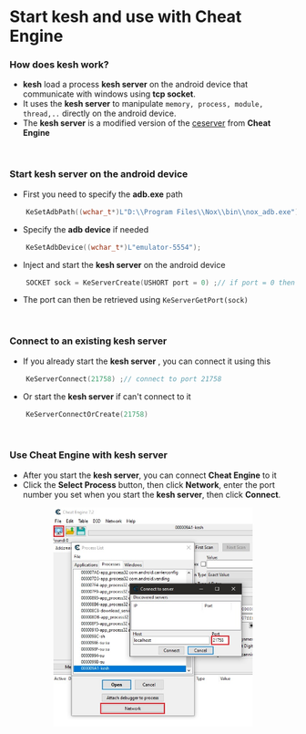 # Start kesh and use with Cheat Engine

### How does kesh work?
- **kesh** load a process **kesh server** on the android device that communicate with windows using **tcp socket**.
- It uses the **kesh server** to manipulate ```memory, process, module, thread,..``` directly on the android device.
- The **kesh server** is a modified version of the [ceserver](https://github.com/cheat-engine/cheat-engine/tree/master/Cheat%20Engine/ceserver "ceserver") from **Cheat Engine**
<br>

### Start kesh server on the android device
- First you need to specify the **adb.exe** path
```cpp
    KeSetAdbPath((wchar_t*)L"D:\\Program Files\\Nox\\bin\\nox_adb.exe");
```
- Specify the **adb device** if needed
```cpp
    KeSetAdbDevice((wchar_t*)L"emulator-5554");
```
- Inject and start the **kesh server** on the android device
```cpp
    SOCKET sock = KeServerCreate(USHORT port = 0) ;// if port = 0 then it'll select a random unsed port
```
- The port can then be retrieved using ```KeServerGetPort(sock)```

<br>

### Connect to an existing kesh server
- If you already start the **kesh server** , you can connect it using this
```cpp
    KeServerConnect(21758) ;// connect to port 21758
```
- Or start the **kesh server** if can't connect to it
```cpp
    KeServerConnectOrCreate(21758)
```

<br>

### Use Cheat Engine with kesh server
- After you start the **kesh server**, you can connect **Cheat Engine** to it
- Click the **Select Process** button, then click **Network**, enter the port number you set when you start the **kesh server**, then click **Connect**.<br>
<p align="center"><img src="https://raw.githubusercontent.com/thedemons/kesh/main/documentation/ce_setup.jpg" width="350"></p>

